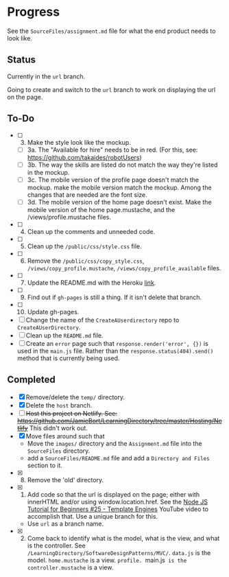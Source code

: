 # Progress

See the `SourceFiles/assignment.md` file for what the end product needs to look like.

## Status
Currently in the `url` branch. 

Going to create and switch to the `url` branch to work on displaying the url on the page.

## To-Do
- [ ] 3. Make the style look like the mockup.
  - [ ] 3a. The "Available for hire" needs to be in red. (For this, see: https://github.com/takaides/robotUsers)
  - [ ] 3b. The way the skills are listed do not match the way they're listed in the mockup.
  - [ ] 3c. The mobile version of the profile page doesn't match the mockup. make the mobile version match the mockup. Among the changes that are needed are the font size. 
  - [ ] 3d. The mobile version of the home page doesn't exist. Make the mobile version of the home page.mustache, and the /views/profile.mustache files.
- [ ] 4. Clean up the comments and unneeded code.
- [ ] 5. Clean up the `/public/css/style.css` file.
- [ ] 6. Remove the `/public/css/copy_style.css`, `/views/copy_profile.mustache`, `/views/copy_profile_available` files.
- [ ] 7. Update the README.md with the Heroku [link](https://vast-island-13423.herokuapp.com/).
- [ ] 9. Find out if `gh-pages` is still a thing. If it isn't delete that branch.
- [ ] 10. Update gh-pages.
- [ ] Change the name of the `CreateAUserdirectory` repo to `CreateAUserDirectory`.
- [ ] Clean up the  `README.md` file.
- [ ] Create an `error` page such that `response.render('error', {})` is used in the `main.js` file. Rather than the `response.status(404).send()` method that is currently being used.

## Completed
- [X] Remove/delete the `temp/` directory.
- [X] Delete the `host` branch.
- [ ] ~~Host this project on Netlify. See: https://github.com/JamieBort/LearningDirectory/tree/master/Hosting/Netlify~~ This didn't work out.
- [X] Move files around such that
  * Move the `images/` directory and the `Assignment.md` file into the `SourceFiles` directory.
  * add a `SourceFiles/README.md` file and add a `Directory and Files` section to it.
- [X] 8. Remove the 'old' directory.
- [X] 1. Add code so that the url is displayed on the page; either with innerHTML and/or using window.location.href. See the [Node JS Tutorial for Beginners #25 - Template Engines](https://www.youtube.com/watch?v=oZGmHNZv7Sc) YouTube video to accomplish that. Use a unique branch for this.
  * Use `url` as a branch name.
- [X] 2. Come back to identify what is the model, what is the view, and what is the controller. See `/LearningDirectory/SoftwareDesignPatterns/MVC/`. `data.js` is the model. `home.mustache` is a view. `profile. `main.js` is the controller.mustache` is a view.